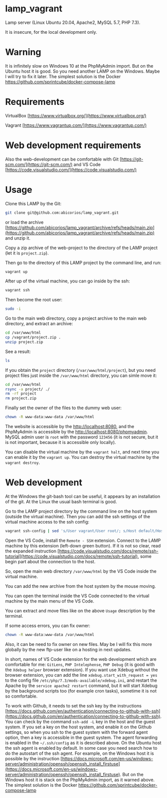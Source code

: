 # lamp_vagrant

Lamp server (Linux Ubuntu 20.04, Apache2, MySQL 5.7, PHP 7.3).

It is insecure, for the local development only.

# Warning

It is infinitely slow on Windows 10 at the PhpMyAdmin import. But on the Ubuntu host it is good. So you need another LAMP on the Windows. Maybe I will try to fix it later. The simplest solution is the Docker https://github.com/sprintcube/docker-compose-lamp

# Requirements

VirtualBox [https://www.virtualbox.org/](https://www.virtualbox.org/)

Vagrant [https://www.vagrantup.com/](https://www.vagrantup.com/)

# Web development requirements
Also the web-development can be comfortable with Git [https://git-scm.com/](https://git-scm.com/) and VS Code [https://code.visualstudio.com/](https://code.visualstudio.com/)

# Usage

Clone this LAMP by the Git:

```bash
git clone git@github.com:abicorios/lamp_vagrant.git
```

or load the archive [https://github.com/abicorios/lamp_vagrant/archive/refs/heads/main.zip](https://github.com/abicorios/lamp_vagrant/archive/refs/heads/main.zip) and unzip it.

Copy a zip archive of the web-project to the directory of the LAMP project (let it is `project.zip`).

Then go to the directory of this LAMP project by the command line, and run:

```bash
vagrant up
```

After up of the virtual machine, you can go inside by the ssh:

```bash
vagrant ssh
```

Then become the root user:

```bash
sudo -i
```

Go to the main web directory, copy a project archive to the main web directory, and extract an archive:

```bash
cd /var/www/html
cp /vagrant/project.zip .
unzip project.zip
```

See a result:

```bash
ls
```

If you obtain the `project` directory (`/var/www/html/project`), but you need project files just inside the `/var/www/html` directory, you can simle move it:

```bash
cd /var/www/html
rsync -a project/ ./
rm -rf project
rm project.zip
```

Finally set the owner of the files to the dummy web user:

```bash
chown -R www-data:www-data /var/www/html
```

The website is accessible by the [http://localhost:8080](http://localhost:8080), and the PhpMyAdmin is accessible by the [http://localhost:8080/phpmyadmin](http://localhost:8080/phpmyadmin). MySQL admin user is `root` with the password `123456` (it is not secure, but it is not important, because it is accessible only locally).

You can disable the virtual machine by the `vagrant halt`, and next time you can enable it by the `vagrant up`. You can destroy the virtual machine by the `vagrant destroy`.


# Web development
At the Windows the git-bash tool can be useful, it appears by an installation of the git. At the Linux the usual bash terminal is good.

Go to the LAMP project directory by the command line on the host system (outside the virtual machine). Then you can add the ssh settings of the virtual machine access to the ssh config:

```bash
vagrant ssh-config | sed 's/User vagrant/User root/; s/Host default/Host lamp/; $i\ \ ForwardAgent yes' >> ~/.ssh/config
```

Open the VS Code, install the `Remote - SSH` extension. Connect to the LAMP machine by this extension (left-down green button). If it is not so clear, read the expanded instruction [https://code.visualstudio.com/docs/remote/ssh-tutorial](https://code.visualstudio.com/docs/remote/ssh-tutorial), some begin part about the connection to the host.

So, open the main web directory `/var/www/html` by the VS Code inside the virtual machine.

You can add the new archive from the host system by the mouse moving.

You can open the terminal inside the VS Code connected to the virtual machine by the main menu of the VS Code.

You can extract and move files like on the above `Usage` description by the terminal.

If some access errors, you can fix owner:

```bash
chown -R www-data:www-data /var/www/html
```

Also, it can be need to fix owner on new files. May be I will fix this more globally by the new ftp-user like on a hosting in next updates.

In short, names of VS Code extension for the web development which are comfortable for me: `GitLens`, `PHP Intelephense`, `PHP Debug` (it is good with the `Xdebug helper` browser extension). If you want use Xdebug without the browser extension, you can add the line `xdebug.start_with_request = yes` to the config file `/etc/php/7.3/mods-available/xdebug.ini`, and restart the Apache by the `service apache2 restart` command, but it will start Xdebug by the background scripts too (for example cron tasks), sometime it is not so comfortable.

To work with Github, it needs to set the ssh key by the instructions [https://docs.github.com/en/authentication/connecting-to-github-with-ssh](https://docs.github.com/en/authentication/connecting-to-github-with-ssh). You can check by the command `ssh-add -L` key in the host and the guest system. If you set a key on the host system, and enable it on the Github settings, so when you ssh to the guest system with the forward agent option, then a key is accessible in the guest system. The agent forwarding is enabled in the `~/.ssh/config` as it is described above. On the Ubuntu host the ssh agent is enabled by default. In some case you need search how to do the autostart of the ssh agent. For example, on the Windows host it is possible by the instruction [https://docs.microsoft.com/en-us/windows-server/administration/openssh/openssh_install_firstuse](https://docs.microsoft.com/en-us/windows-server/administration/openssh/openssh_install_firstuse). But on the Windows host it is stack on the PhpMyAdmin import, as it warned above. The simplest solution is the Docker https://github.com/sprintcube/docker-compose-lamp
